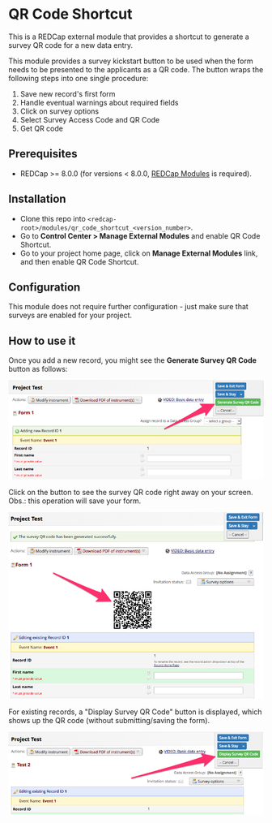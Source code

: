 # QR Code Shortcut
This is a REDCap external module that provides a shortcut to generate a survey QR code for a new data entry.

This module provides a survey kickstart button to be used when the form needs to be presented to the applicants as a QR code. The button wraps the following steps into one single procedure:

1. Save new record's first form
1. Handle eventual warnings about required fields
1. Click on survey options
1. Select Survey Access Code and QR Code
1. Get QR code

## Prerequisites
- REDCap >= 8.0.0 (for versions < 8.0.0, [REDCap Modules](https://github.com/vanderbilt/redcap-external-modules) is required).

## Installation
- Clone this repo into `<redcap-root>/modules/qr_code_shortcut_<version_number>`.
- Go to **Control Center > Manage External Modules** and enable QR Code Shortcut.
- Go to your project home page, click on **Manage External Modules** link, and then enable QR Code Shortcut.

## Configuration
This module does not require further configuration - just make sure that surveys are enabled for your project.

## How to use it
Once you add a new record, you might see the **Generate Survey QR Code** button as follows:

![Generate QR code button](img/qr_code_button.png)

Click on the button to see the survey QR code right away on your screen. Obs.: this operation will save your form.

![QR code image](img/qr_code_image.png)

For existing records, a "Display Survey QR Code" button is displayed, which shows up the QR code (without submitting/saving the form).

![Generate QR code button](img/qr_code_button2.png)
